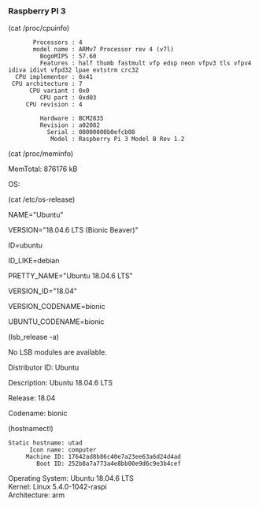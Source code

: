 ### Raspberry PI 3
(cat /proc/cpuinfo)
 
           Processors : 4
           model name : ARMv7 Processor rev 4 (v7l)
             BogoMIPS : 57.60
             Features : half thumb fastmult vfp edsp neon vfpv3 tls vfpv4 idiva idivt vfpd32 lpae evtstrm crc32
      CPU implementer : 0x41
     CPU architecture : 7
          CPU variant : 0x0
             CPU part : 0xd03
         CPU revision : 4
         
             Hardware : BCM2835
             Revision : a02082
               Serial : 00000000b0efcb08
                Model : Raspberry Pi 3 Model B Rev 1.2

 
(cat /proc/meminfo)

MemTotal: 876176 kB

 
OS:

(cat /etc/os-release)

 
NAME="Ubuntu"

VERSION="18.04.6 LTS (Bionic Beaver)"

ID=ubuntu

ID_LIKE=debian

PRETTY_NAME="Ubuntu 18.04.6 LTS"

VERSION_ID="18.04"

VERSION_CODENAME=bionic

UBUNTU_CODENAME=bionic
 
(lsb_release -a)

No LSB modules are available.

Distributor ID:   Ubuntu

Description:        Ubuntu 18.04.6 LTS

Release:              18.04

Codename:         bionic

 
(hostnamectl)

    Static hostname: utad 
          Icon name: computer        
         Machine ID: 17642ad8b86c40e7a23ee63a6d24d4ad        
            Boot ID: 252b8a7a773a4e8bb00e9d6c9e3b4cef           
   Operating System: Ubuntu 18.04.6 LTS  
             Kernel: Linux 5.4.0-1042-raspi          
       Architecture: arm


